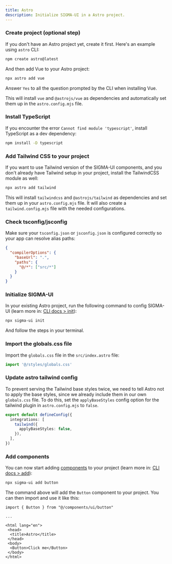 ```yaml
---
title: Astro
description: Initialize SIGMA-UI in a Astro project.
---
```


<Steps>

### Create project (optional step)

If you don't have an Astro project yet, create it first. Here's an example using `astro` CLI:

```bash
npm create astro@latest
```

And then add Vue to your Astro project:

```bash
npx astro add vue
```

<Callout class="mt-4">

Answer `Yes` to all the question prompted by the CLI when installing Vue.

</Callout>

This will install `vue` and `@astrojs/vue` as dependencies and automatically set them up in the `astro.config.mjs` file.

### Install TypeScript

If you encounter the error `Cannot find module 'typescript'`, install TypeScript as a dev dependency:

```bash
npm install -D typescript
```

### Add Tailwind CSS to your project

If you want to use Tailwind version of the SIGMA-UI components, and you don't already have Tailwind setup in your project, install the TailwindCSS module as well:

```bash
npx astro add tailwind
```

This will install `tailwindcss` and `@astrojs/tailwind` as dependencies and set them up in your `astro.config.mjs` file. It will also create a `tailwind.config.mjs` file with the needed configurations.

### Check tsconfig/jsconfig

Make sure your `tsconfig.json` or `jsconfig.json` is configured correctly so your app can resolve alias paths:

```json {3-6}
{
  "compilerOptions": {
    "baseUrl": ".",
    "paths": {
      "@/*": ["src/*"]
    }
  }
}
```

### Initialize SIGMA-UI

In your existing Astro project, run the following command to config SIGMA-UI (learn more in: [CLI docs > init](/docs/cli.html)):

```bash
npx sigma-ui init
```

And follow the steps in your terminal.

### Import the globals.css file

Import the `globals.css` file in the `src/index.astro` file:

```ts {2}
import '@/styles/globals.css'
```

### Update astro tailwind config
To prevent serving the Tailwind base styles twice, we need to tell Astro not to apply the base styles, since we already include them in our own `globals.css` file. To do this, set the `applyBaseStyles` config option for the tailwind plugin in `astro.config.mjs` to `false`.

```ts {3-5}
export default defineConfig({
  integrations: [
    tailwind({
      applyBaseStyles: false,
    }),
  ],
})
```

### Add components

You can now start adding [components](/components/accordion.html) to your project (learn more in: [CLI docs > add](/docs/cli.html)):

```bash
npx sigma-ui add button
```

The command above will add the `Button` component to your project. You can then import and use it like this:

```astro {1,10}
import { Button } from "@/components/ui/button"

...

<html lang="en">
 <head>
  <title>Astro</title>
 </head>
 <body>
  <Button>Click me</Button>
 </body>
</html>
```

</Steps>

